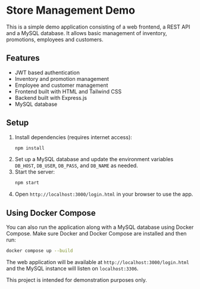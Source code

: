 # Store Management Demo

This is a simple demo application consisting of a web frontend, a REST API and a MySQL database. It allows basic management of inventory, promotions, employees and customers.

## Features

- JWT based authentication
- Inventory and promotion management
- Employee and customer management
- Frontend built with HTML and Tailwind CSS
- Backend built with Express.js
- MySQL database

## Setup

1. Install dependencies (requires internet access):
   ```bash
   npm install
   ```
2. Set up a MySQL database and update the environment variables `DB_HOST`, `DB_USER`, `DB_PASS`, and `DB_NAME` as needed.
3. Start the server:
   ```bash
   npm start
   ```
4. Open `http://localhost:3000/login.html` in your browser to use the app.

## Using Docker Compose

You can also run the application along with a MySQL database using Docker
Compose. Make sure Docker and Docker Compose are installed and then run:

```bash
docker compose up --build
```

The web application will be available at
`http://localhost:3000/login.html` and the MySQL instance will listen on
`localhost:3306`.

This project is intended for demonstration purposes only.
